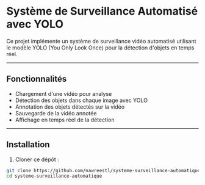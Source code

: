 # Système de Surveillance Automatisé avec YOLO

Ce projet implémente un système de surveillance vidéo automatisé utilisant le modèle YOLO (You Only Look Once) pour la détection d'objets en temps réel.

---

## Fonctionnalités

- Chargement d'une vidéo pour analyse
- Détection des objets dans chaque image avec YOLO
- Annotation des objets détectés sur la vidéo
- Sauvegarde de la vidéo annotée
- Affichage en temps réel de la détection

---

## Installation

1. Cloner ce dépôt :

```bash
git clone https://github.com/nawreestl/systeme-surveillance-automatique.git
cd systeme-surveillance-automatique
